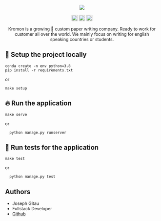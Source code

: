 <p align="center">
    <img src="https://github.com/IAmGitau/freelancer-backend/blob/master/templates/img/Kromon.png">
    <br>
    <br>
    <img height="20px" src="https://api.netlify.com/api/v1/badges/88afbb86-1657-4de0-b211-79371fd3004a/deploy-status">
    <img height="20px" src="https://github.com/IAmGitau/freelancer-backend/workflows/pytest/badge.svg">
    <img height="20px" src="https://github.com/IAmGitau/freelancer-backend/workflows/linting/badge.svg">
</p>
<p align="center">
Kromon is a growing 🚀 custom paper writing company. Ready to work for customer all over the world. We mainly focus on writing for english speaking countries or students.
</p>

## 🚧 Setup the project locally

    conda create -n env python=3.8
    pip install -r requirements.txt
   
   or 
    
    make setup
    
## 🔥 Run the application
    make serve
   or
      
      python manage.py runserver

## 🧪 Run tests for the application
    make test
   or  
      
      python manage.py test


## Authors
 - Joseph Gitau
 - Fullstack Developer
 - [Github](https://github.com/IAmGitau)